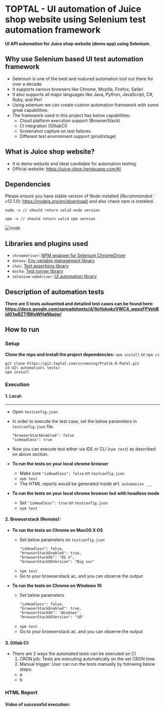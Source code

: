 # TOPTAL - UI automation of Juice shop website using Selenium test automation framework

**UI API automation for Juice shop website (demo app) using Selenium.**

## Why use Selenium based UI test automation framework
- Selenium is one of the best and matured automation tool out there for over a decade.
- It supports various browsers like Chrome, Mozilla, Firefox, Safari
- It also supports all major languages like Java, Python, JavaScript, C#, Ruby, and Perl
- Using selenium we can create custom automation framework with some great capabilities.
- The framework used in this project has below capabilities:
  - Cloud platform execution support (BrowserStack)
  - CI integration (GitlabCI)
  - Screenshot capture on test failures
  - Different test environment support (prod/stage)

## What is Juice shop website?
- It is demo website and ideal candidate for automation testing.
- Official website: https://juice-shop.herokuapp.com/#/

## Dependencies
Please ensure you have stable version of Node installed (_Recommanded : v12.1.0_): https://nodejs.org/en/download/ and also check npm is installed.
```
node -v // should return valid node version
```
```
npm -v // should return valid npm version
```
![node](https://drive.google.com/uc?export=view&id=1sKamal7sIuDL8IUiL3AUYzoC9jWtP3UD)

## Libraries and plugins used
- `chromedriver`: [NPM wrapper for Selenium ChromeDriver](https://www.npmjs.com/package/chromedriver)
- `dotenv`: [Env variable management library](https://www.npmjs.com/package/dotenv)
- `chai`: [Test assertions library](https://www.npmjs.com/package/chai)
- `mocha`: [Test runner library](https://www.npmjs.com/package/mocha)
- `selenium-webdriver`: [UI automation library](https://www.npmjs.com/package/selenium-webdriver)

## Description of automation tests

**There are 5 tests autoamted and detailed test cases can be found here: https://docs.google.com/spreadsheets/d/1lcHxbokzVWC4_wpxxFPVebBidG1wBZTfBKeWHaNbpjw/**

## How to run
### Setup
**Clone the repo and Install the project dependencies:** `npm install` or `npm ci`
```
git clone https://git.toptal.com/screening/Pratik-K-Patel.git 
cd UI\ automation\ tests/ 
npm install 
```

### Execution
#### 1. Local:
***
- Open `testconfig.json`.
- In order to execute the test case, set the below parameters in `testconfig.json` file.
    ```
    "browserStackEnabled": false
    "isHeadless": true
    ```
- Now you can execute test either via IDE or CLI (`npm test`) as described on above section.
- **To run the tests on your local chrome browser**
  - Make sure `"isHeadless": false` on `testconfig.json`
  - `npm test`
  - The HTML reports would be generated inside `API automation ___`

- **To run the tests on your local chrome browser but with headless mode**
  - Set `"isHeadless": true` on `testconfig.json`
  - `npm test`

#### 2. Browserstack (Remote):
- **To run the tests on Chrome on MacOS X OS**
  - Set below parameters on `testconfig.json`
    ```
    "isHeadless": false,
    "browserStackEnabled": true,
    "browserStackOS": "OS X",
    "browserStackOSVersion": "Big sur"
     ```
  - `npm test`
  - Go to your browserstack ac. and you can observe the output
  
- **To run the tests on Chrome on Windows 10**
  - Set below parameters
    ```
    "isHeadless": false,
    "browserStackEnabled": true,
    "browserStackOS": "Windows",
    "browserStackOSVersion": "10"
     ```
  - `npm test`
  - Go to your browserstack ac. and you can observe the output

#### 3. Gitlab CI:
- There are 2 ways the automated tests can be executed on CI
  1) CRON job: Tests are executing automatically on the set CRON time
  2) Manual trigger: User can run the tests manually by following below steps:
    - a
    - b


### HTML Report


#### Video of successful execution:
